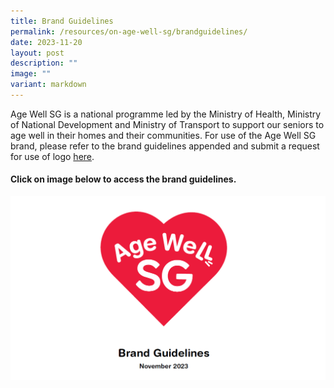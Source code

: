```yaml
---
title: Brand Guidelines
permalink: /resources/on-age-well-sg/brandguidelines/
date: 2023-11-20
layout: post
description: ""
image: ""
variant: markdown
---
```

Age Well SG is a national programme led by the Ministry of Health, Ministry of National Development and Ministry of Transport to support our seniors to age well in their homes and their communities. For use of the Age Well SG brand, please refer to the brand guidelines appended and submit a request for use of logo [here](https://go.gov.sg/asg-branding-request). 

#### Click on image below to access the brand guidelines.

[![](/images/asgbrandguidelinescover.png)](/files/asg_brand_guidelines.pdf)